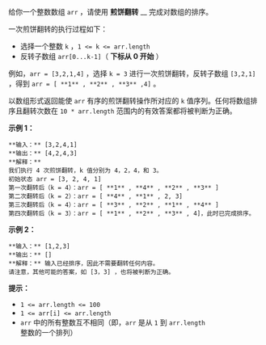 给你一个整数数组 `arr` ，请使用 **煎饼翻转** __ 完成对数组的排序。

一次煎饼翻转的执行过程如下：

  * 选择一个整数 `k` ，`1 <= k <= arr.length`
  * 反转子数组 `arr[0...k-1]`（ **下标从 0 开始** ）

例如，`arr = [3,2,1,4]` ，选择 `k = 3` 进行一次煎饼翻转，反转子数组 `[3,2,1]` ，得到 `arr = [ **1** ,
**2** , **3** ,4]` 。

以数组形式返回能使 `arr` 有序的煎饼翻转操作所对应的 `k` 值序列。任何将数组排序且翻转次数在 `10 * arr.length`
范围内的有效答案都将被判断为正确。

**示例 1：**

    
    
    **输入：** [3,2,4,1]
    **输出：** [4,2,4,3]
    **解释：**
    我们执行 4 次煎饼翻转，k 值分别为 4，2，4，和 3。
    初始状态 arr = [3, 2, 4, 1]
    第一次翻转后（k = 4）：arr = [ **1** , **4** , **2** , **3** ]
    第二次翻转后（k = 2）：arr = [ **4** , **1** , 2, 3]
    第三次翻转后（k = 4）：arr = [ **3** , **2** , **1** , **4** ]
    第四次翻转后（k = 3）：arr = [ **1** , **2** , **3** , 4]，此时已完成排序。 
    

**示例 2：**

    
    
    **输入：** [1,2,3]
    **输出：** []
    **解释：** 输入已经排序，因此不需要翻转任何内容。
    请注意，其他可能的答案，如 [3，3] ，也将被判断为正确。
    

**提示：**

  * `1 <= arr.length <= 100`
  * `1 <= arr[i] <= arr.length`
  * `arr` 中的所有整数互不相同（即，`arr` 是从 `1` 到 `arr.length` 整数的一个排列）

